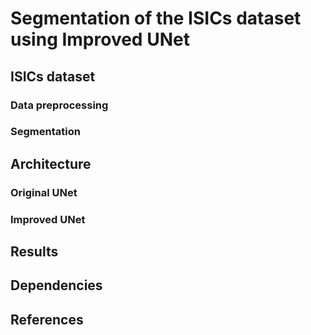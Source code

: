 # Segmentation of the ISICs dataset using Improved UNet

## ISICs dataset

### Data preprocessing

### Segmentation

## Architecture

### Original UNet

### Improved UNet

## Results

## Dependencies

## References
